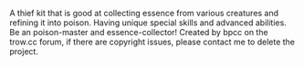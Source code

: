 A thief kit that is good at collecting essence from various creatures and refining it into poison. Having unique special skills and advanced abilities. Be an poison-master and essence-collector!
Created by bpcc on the trow.cc forum, if there are copyright issues, please contact me to delete the project.
